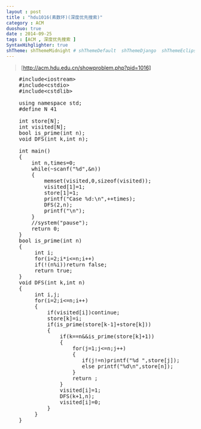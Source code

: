 ```yaml
---
layout : post
title : "hdu1016(素数环)(深度优先搜索)"
category : ACM
duoshuo: true
date : 2014-09-25
tags : [ACM , 深度优先搜索 ]
SyntaxHihglighter: true
shTheme: shThemeMidnight # shThemeDefault  shThemeDjango  shThemeEclipse  shThemeEmacs  shThemeFadeToGrey  shThemeMidnight  shThemeRDark
---
```


>[http://acm.hdu.edu.cn/showproblem.php?pid=1016]

<!-- more -->

<pre class="brush: c; ">
	#include&lt;iostream&gt;
	#include&lt;cstdio&gt;
	#include&lt;cstdlib&gt;

	using namespace std;
	#define N 41

	int store[N];
	int visited[N];
	bool is_prime(int n);
	void DFS(int k,int n);
	
	int main()
	{
	    int n,times=0;
	    while(~scanf("%d",&n))
	    {
	        memset(visited,0,sizeof(visited));
	        visited[1]=1;
	        store[1]=1;
	        printf("Case %d:\n",++times);
	        DFS(2,n);
	        printf("\n");
	    }
	    //system("pause");
	    return 0;
	}
	bool is_prime(int n)
	{
	     int i;
	     for(i=2;i*i<=n;i++)
	     if(!(n%i))return false;
	     return true;
	}
	void DFS(int k,int n)
	{
	     int i,j;
	     for(i=2;i<=n;i++)
	     {
	         if(visited[i])continue;
	         store[k]=i;
	         if(is_prime(store[k-1]+store[k]))
	         {
	             if(k==n&&is_prime(store[k]+1))
	             {
	                 for(j=1;j<=n;j++)
	                 {
	                    if(j!=n)printf("%d ",store[j]);
	                    else printf("%d\n",store[n]);
	                 }
	                 return ;
	             }
	             visited[i]=1;
	             DFS(k+1,n);
	             visited[i]=0;
	         }
	     }
	}
</pre>

